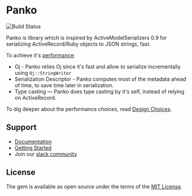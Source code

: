 # Panko

![Build Status](https://github.com/panko-serializer/panko_serializer/workflows/Panko%20Serializer%20CI/badge.svg?branch=master)

Panko is library which is inspired by ActiveModelSerializers 0.9 for serializing ActiveRecord/Ruby objects to JSON strings, fast.

To achieve it's [performance](https://panko.dev/docs/performance.html):

* Oj - Panko relies Oj since it's fast and allow to serialize incrementally using `Oj::StringWriter`
* Serialization Descriptor - Panko computes most of the metadata ahead of time, to save time later in serialization.
* Type casting — Panko does type casting by it's self, instead of relying on ActiveRecord.

To dig deeper about the performance choices, read [Design Choices](https://panko.dev/docs/design-choices.html).


Support
-------

- [Documentation](https://panko.dev/docs)
- [Getting Started](https://panko.dev/docs/getting-started.html)
- Join our [slack community](https://pankoserializer.herokuapp.com/)

License
-------

The gem is available as open source under the terms of the [MIT License](http://opensource.org/licenses/MIT).

